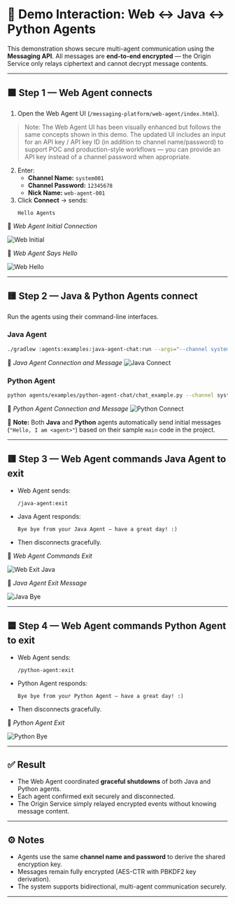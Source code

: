 # 🤖 Demo Interaction: Web ↔ Java ↔ Python Agents

This demonstration shows secure multi-agent communication using the **Messaging API**.
All messages are **end-to-end encrypted** — the Origin Service only relays ciphertext and cannot decrypt message contents.

---

## 🟩 Step 1 — Web Agent connects

1. Open the Web Agent UI (`/messaging-platform/web-agent/index.html`).

> Note: The Web Agent UI has been visually enhanced but follows the same concepts shown in this demo. The updated UI includes an input for an API key / API key ID (in addition to channel name/password) to support POC and production-style workflows — you can provide an API key instead of a channel password when appropriate.

2. Enter:
   - **Channel Name:** `system001`
   - **Channel Password:** `12345678`
   - **Nick Name:** `web-agent-001`
3. Click **Connect** → sends:
   ```
   Hello Agents
   ```

📸 *Web Agent Initial Connection*

![Web Initial](docs/images/web-initial.png)

📸 *Web Agent Says Hello*

![Web Hello](docs/images/web-connect-and-say-hello.png)

---

## 🟨 Step 2 — Java & Python Agents connect

Run the agents using their command-line interfaces.

### Java Agent
```bash
./gradlew :agents:examples:java-agent-chat:run --args="--channel system001 --password 12345678 --agent-name java-agent001"
```

📸 *Java Agent Connection and Message*
![Java Connect](docs/images/java-connect-and-say-hello.png)

### Python Agent
```bash
python agents/examples/python-agent-chat/chat_example.py --channel system001 --password 12345678 --agent-name python-agent-001
```

📸 *Python Agent Connection and Message*
![Python Connect](docs/images/python-connect-and-say-hello.png)

📝 **Note:**
Both **Java** and **Python** agents automatically send initial messages (`"Hello, I am <agent>"`)
based on their sample `main` code in the project.

---

## 🟥 Step 3 — Web Agent commands Java Agent to exit

- Web Agent sends:
  ```
  /java-agent:exit
  ```
- Java Agent responds:
  ```
  Bye bye from your Java Agent — have a great day! :)
  ```
- Then disconnects gracefully.

📸 *Web Agent Commands Exit*

![Web Exit Java](docs/images/web-ask-agents-to-exit.png)

📸 *Java Agent Exit Message*

![Java Bye](docs/images/java-say-bye-and-exit.png)

---

## 🟦 Step 4 — Web Agent commands Python Agent to exit

- Web Agent sends:
  ```
  /python-agent:exit
  ```
- Python Agent responds:
  ```
  Bye bye from your Python Agent — have a great day! :)
  ```
- Then disconnects gracefully.

📸 *Python Agent Exit*

![Python Bye](docs/images/python-say-bye-and-exit.png)

---

## ✅ Result

- The Web Agent coordinated **graceful shutdowns** of both Java and Python agents.
- Each agent confirmed exit securely and disconnected.
- The Origin Service simply relayed encrypted events without knowing message content.

---

## ⚙️ Notes

- Agents use the same **channel name and password** to derive the shared encryption key.
- Messages remain fully encrypted (AES-CTR with PBKDF2 key derivation).
- The system supports bidirectional, multi-agent communication securely.

---
